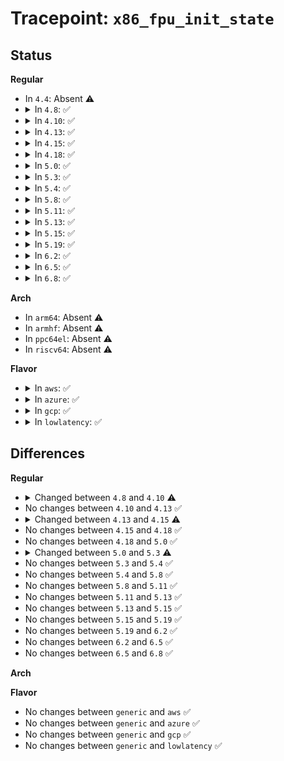# Tracepoint: <code>x86_fpu_init_state</code>

## Status
<b>Regular</b>
<ul>
<li>
In <code>4.4</code>: Absent ⚠️
</li>
<li>
<details>
<summary>In <code>4.8</code>: ✅</summary>

Event:

```c
struct trace_event_raw_x86_fpu {
    struct trace_entry ent;
    struct fpu *fpu;
    bool fpregs_active;
    bool fpstate_active;
    int counter;
    u64 xfeatures;
    u64 xcomp_bv;
    char __data[0];
};
```
Function:

```c
void trace_event_raw_event_x86_fpu(void *__data, struct fpu *fpu);
```
</details>
</li>
<li>
<details>
<summary>In <code>4.10</code>: ✅</summary>

Event:

```c
struct trace_event_raw_x86_fpu {
    struct trace_entry ent;
    struct fpu *fpu;
    bool fpregs_active;
    bool fpstate_active;
    u64 xfeatures;
    u64 xcomp_bv;
    char __data[0];
};
```
Function:

```c
void trace_event_raw_event_x86_fpu(void *__data, struct fpu *fpu);
```
</details>
</li>
<li>
<details>
<summary>In <code>4.13</code>: ✅</summary>

Event:

```c
struct trace_event_raw_x86_fpu {
    struct trace_entry ent;
    struct fpu *fpu;
    bool fpregs_active;
    bool fpstate_active;
    u64 xfeatures;
    u64 xcomp_bv;
    char __data[0];
};
```
Function:

```c
void trace_event_raw_event_x86_fpu(void *__data, struct fpu *fpu);
```
</details>
</li>
<li>
<details>
<summary>In <code>4.15</code>: ✅</summary>

Event:

```c
struct trace_event_raw_x86_fpu {
    struct trace_entry ent;
    struct fpu *fpu;
    bool initialized;
    u64 xfeatures;
    u64 xcomp_bv;
    char __data[0];
};
```
Function:

```c
void trace_event_raw_event_x86_fpu(void *__data, struct fpu *fpu);
```
</details>
</li>
<li>
<details>
<summary>In <code>4.18</code>: ✅</summary>

Event:

```c
struct trace_event_raw_x86_fpu {
    struct trace_entry ent;
    struct fpu *fpu;
    bool initialized;
    u64 xfeatures;
    u64 xcomp_bv;
    char __data[0];
};
```
Function:

```c
void trace_event_raw_event_x86_fpu(void *__data, struct fpu *fpu);
```
</details>
</li>
<li>
<details>
<summary>In <code>5.0</code>: ✅</summary>

Event:

```c
struct trace_event_raw_x86_fpu {
    struct trace_entry ent;
    struct fpu *fpu;
    bool initialized;
    u64 xfeatures;
    u64 xcomp_bv;
    char __data[0];
};
```
Function:

```c
void trace_event_raw_event_x86_fpu(void *__data, struct fpu *fpu);
```
</details>
</li>
<li>
<details>
<summary>In <code>5.3</code>: ✅</summary>

Event:

```c
struct trace_event_raw_x86_fpu {
    struct trace_entry ent;
    struct fpu *fpu;
    bool load_fpu;
    u64 xfeatures;
    u64 xcomp_bv;
    char __data[0];
};
```
Function:

```c
void trace_event_raw_event_x86_fpu(void *__data, struct fpu *fpu);
```
</details>
</li>
<li>
<details>
<summary>In <code>5.4</code>: ✅</summary>

Event:

```c
struct trace_event_raw_x86_fpu {
    struct trace_entry ent;
    struct fpu *fpu;
    bool load_fpu;
    u64 xfeatures;
    u64 xcomp_bv;
    char __data[0];
};
```
Function:

```c
void trace_event_raw_event_x86_fpu(void *__data, struct fpu *fpu);
```
</details>
</li>
<li>
<details>
<summary>In <code>5.8</code>: ✅</summary>

Event:

```c
struct trace_event_raw_x86_fpu {
    struct trace_entry ent;
    struct fpu *fpu;
    bool load_fpu;
    u64 xfeatures;
    u64 xcomp_bv;
    char __data[0];
};
```
Function:

```c
void trace_event_raw_event_x86_fpu(void *__data, struct fpu *fpu);
```
</details>
</li>
<li>
<details>
<summary>In <code>5.11</code>: ✅</summary>

Event:

```c
struct trace_event_raw_x86_fpu {
    struct trace_entry ent;
    struct fpu *fpu;
    bool load_fpu;
    u64 xfeatures;
    u64 xcomp_bv;
    char __data[0];
};
```
Function:

```c
void trace_event_raw_event_x86_fpu(void *__data, struct fpu *fpu);
```
</details>
</li>
<li>
<details>
<summary>In <code>5.13</code>: ✅</summary>

Event:

```c
struct trace_event_raw_x86_fpu {
    struct trace_entry ent;
    struct fpu *fpu;
    bool load_fpu;
    u64 xfeatures;
    u64 xcomp_bv;
    char __data[0];
};
```
Function:

```c
void trace_event_raw_event_x86_fpu(void *__data, struct fpu *fpu);
```
</details>
</li>
<li>
<details>
<summary>In <code>5.15</code>: ✅</summary>

Event:

```c
struct trace_event_raw_x86_fpu {
    struct trace_entry ent;
    struct fpu *fpu;
    bool load_fpu;
    u64 xfeatures;
    u64 xcomp_bv;
    char __data[0];
};
```
Function:

```c
void trace_event_raw_event_x86_fpu(void *__data, struct fpu *fpu);
```
</details>
</li>
<li>
<details>
<summary>In <code>5.19</code>: ✅</summary>

Event:

```c
struct trace_event_raw_x86_fpu {
    struct trace_entry ent;
    struct fpu *fpu;
    bool load_fpu;
    u64 xfeatures;
    u64 xcomp_bv;
    char __data[0];
};
```
Function:

```c
void trace_event_raw_event_x86_fpu(void *__data, struct fpu *fpu);
```
</details>
</li>
<li>
<details>
<summary>In <code>6.2</code>: ✅</summary>

Event:

```c
struct trace_event_raw_x86_fpu {
    struct trace_entry ent;
    struct fpu *fpu;
    bool load_fpu;
    u64 xfeatures;
    u64 xcomp_bv;
    char __data[0];
};
```
Function:

```c
void trace_event_raw_event_x86_fpu(void *__data, struct fpu *fpu);
```
</details>
</li>
<li>
<details>
<summary>In <code>6.5</code>: ✅</summary>

Event:

```c
struct trace_event_raw_x86_fpu {
    struct trace_entry ent;
    struct fpu *fpu;
    bool load_fpu;
    u64 xfeatures;
    u64 xcomp_bv;
    char __data[0];
};
```
Function:

```c
void trace_event_raw_event_x86_fpu(void *__data, struct fpu *fpu);
```
</details>
</li>
<li>
<details>
<summary>In <code>6.8</code>: ✅</summary>

Event:

```c
struct trace_event_raw_x86_fpu {
    struct trace_entry ent;
    struct fpu *fpu;
    bool load_fpu;
    u64 xfeatures;
    u64 xcomp_bv;
    char __data[0];
};
```
Function:

```c
void trace_event_raw_event_x86_fpu(void *__data, struct fpu *fpu);
```
</details>
</li>
</ul>
<b>Arch</b>
<ul>
<li>
In <code>arm64</code>: Absent ⚠️
</li>
<li>
In <code>armhf</code>: Absent ⚠️
</li>
<li>
In <code>ppc64el</code>: Absent ⚠️
</li>
<li>
In <code>riscv64</code>: Absent ⚠️
</li>
</ul>
<b>Flavor</b>
<ul>
<li>
<details>
<summary>In <code>aws</code>: ✅</summary>

Event:

```c
struct trace_event_raw_x86_fpu {
    struct trace_entry ent;
    struct fpu *fpu;
    bool load_fpu;
    u64 xfeatures;
    u64 xcomp_bv;
    char __data[0];
};
```
Function:

```c
void trace_event_raw_event_x86_fpu(void *__data, struct fpu *fpu);
```
</details>
</li>
<li>
<details>
<summary>In <code>azure</code>: ✅</summary>

Event:

```c
struct trace_event_raw_x86_fpu {
    struct trace_entry ent;
    struct fpu *fpu;
    bool load_fpu;
    u64 xfeatures;
    u64 xcomp_bv;
    char __data[0];
};
```
Function:

```c
void trace_event_raw_event_x86_fpu(void *__data, struct fpu *fpu);
```
</details>
</li>
<li>
<details>
<summary>In <code>gcp</code>: ✅</summary>

Event:

```c
struct trace_event_raw_x86_fpu {
    struct trace_entry ent;
    struct fpu *fpu;
    bool load_fpu;
    u64 xfeatures;
    u64 xcomp_bv;
    char __data[0];
};
```
Function:

```c
void trace_event_raw_event_x86_fpu(void *__data, struct fpu *fpu);
```
</details>
</li>
<li>
<details>
<summary>In <code>lowlatency</code>: ✅</summary>

Event:

```c
struct trace_event_raw_x86_fpu {
    struct trace_entry ent;
    struct fpu *fpu;
    bool load_fpu;
    u64 xfeatures;
    u64 xcomp_bv;
    char __data[0];
};
```
Function:

```c
void trace_event_raw_event_x86_fpu(void *__data, struct fpu *fpu);
```
</details>
</li>
</ul>

## Differences
<b>Regular</b>
<ul>
<li>
<details>
<summary>Changed between <code>4.8</code> and <code>4.10</code> ⚠️</summary>
<ul>
<li>
<b>Event changed. </b>
</li>
<li>
<b>Field removed. </b>
<code>int counter</code>
</li>
</ul>
</details>
</li>
<li>
No changes between <code>4.10</code> and <code>4.13</code> ✅
</li>
<li>
<details>
<summary>Changed between <code>4.13</code> and <code>4.15</code> ⚠️</summary>
<ul>
<li>
<b>Event changed. </b>
</li>
<li>
<b>Field added. </b>
<code>bool initialized</code>
</li>
<li>
<b>Field removed. </b>
<code>bool fpregs_active</code>
</li>
<li>
<b>Field removed. </b>
<code>bool fpstate_active</code>
</li>
</ul>
</details>
</li>
<li>
No changes between <code>4.15</code> and <code>4.18</code> ✅
</li>
<li>
No changes between <code>4.18</code> and <code>5.0</code> ✅
</li>
<li>
<details>
<summary>Changed between <code>5.0</code> and <code>5.3</code> ⚠️</summary>
<ul>
<li>
<b>Event changed. </b>
</li>
<li>
<b>Field added. </b>
<code>bool load_fpu</code>
</li>
<li>
<b>Field removed. </b>
<code>bool initialized</code>
</li>
</ul>
</details>
</li>
<li>
No changes between <code>5.3</code> and <code>5.4</code> ✅
</li>
<li>
No changes between <code>5.4</code> and <code>5.8</code> ✅
</li>
<li>
No changes between <code>5.8</code> and <code>5.11</code> ✅
</li>
<li>
No changes between <code>5.11</code> and <code>5.13</code> ✅
</li>
<li>
No changes between <code>5.13</code> and <code>5.15</code> ✅
</li>
<li>
No changes between <code>5.15</code> and <code>5.19</code> ✅
</li>
<li>
No changes between <code>5.19</code> and <code>6.2</code> ✅
</li>
<li>
No changes between <code>6.2</code> and <code>6.5</code> ✅
</li>
<li>
No changes between <code>6.5</code> and <code>6.8</code> ✅
</li>
</ul>
<b>Arch</b>
<ul>
</ul>
<b>Flavor</b>
<ul>
<li>
No changes between <code>generic</code> and <code>aws</code> ✅
</li>
<li>
No changes between <code>generic</code> and <code>azure</code> ✅
</li>
<li>
No changes between <code>generic</code> and <code>gcp</code> ✅
</li>
<li>
No changes between <code>generic</code> and <code>lowlatency</code> ✅
</li>
</ul>
